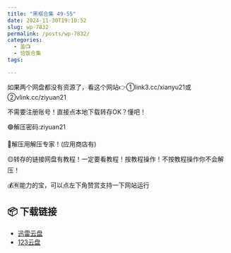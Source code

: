 ```yaml
---
title: "黑框合集 49-55"
date: 2024-11-30T19:10:52
slug: wp-7832
permalink: /posts/wp-7832/
categories:
  - 盖📺
  - 恰饭合集
tags:

---
```


如果两个网盘都没有资源了，看这个网站👉①link3.cc/xianyu21或②vlink.cc/ziyuan21

不需要注册账号！直接点本地下载转存OK？懂吧！

🟢解压密码:ziyuan21

🔵解压用解压专家！(应用商店有)

🟡转存的链接网盘有教程！一定要看教程！按教程操作！不按教程操作你不会解压！

💰🈶能力的宝，可以点左下角赞赏支持一下网站运行

## 📦 下载链接
- [迅雷云盘](https://blziyuan21.com/pay-download/7832?key=9ad4e2c41c&down_id=0)
- [123云盘](https://blziyuan21.com/pay-download/7832?key=9ad4e2c41c&down_id=1)

